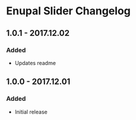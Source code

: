 # Enupal Slider Changelog

## 1.0.1 - 2017.12.02
### Added
- Updates readme

## 1.0.0 - 2017.12.01
### Added
- Initial release